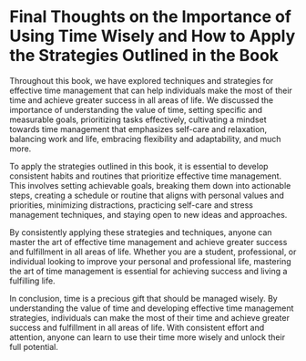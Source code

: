 Final Thoughts on the Importance of Using Time Wisely and How to Apply the Strategies Outlined in the Book
======================================================================================================================

Throughout this book, we have explored techniques and strategies for effective time management that can help individuals make the most of their time and achieve greater success in all areas of life. We discussed the importance of understanding the value of time, setting specific and measurable goals, prioritizing tasks effectively, cultivating a mindset towards time management that emphasizes self-care and relaxation, balancing work and life, embracing flexibility and adaptability, and much more.

To apply the strategies outlined in this book, it is essential to develop consistent habits and routines that prioritize effective time management. This involves setting achievable goals, breaking them down into actionable steps, creating a schedule or routine that aligns with personal values and priorities, minimizing distractions, practicing self-care and stress management techniques, and staying open to new ideas and approaches.

By consistently applying these strategies and techniques, anyone can master the art of effective time management and achieve greater success and fulfillment in all areas of life. Whether you are a student, professional, or individual looking to improve your personal and professional life, mastering the art of time management is essential for achieving success and living a fulfilling life.

In conclusion, time is a precious gift that should be managed wisely. By understanding the value of time and developing effective time management strategies, individuals can make the most of their time and achieve greater success and fulfillment in all areas of life. With consistent effort and attention, anyone can learn to use their time more wisely and unlock their full potential.
